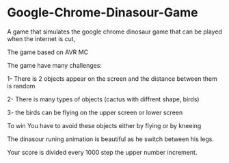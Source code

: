 # Google-Chrome-Dinasour-Game
A game that simulates the google chrome dinosaur game that can be played when the internet is cut, 
 
The game based on AVR MC 

The game have many challenges:
 
1- There is 2 objects appear on the screen and the distance between them is random

2- There is many types of objects (cactus with diffrent shape, birds)

3- the birds can be flying on the upper screen or lower screen

To win You have to avoid these objects either by flying or by kneeing

The dinasour runing animation is beautiful as he switch between his legs.

Your score is divided every 1000 step the upper number increment.
